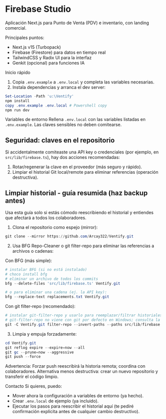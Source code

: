 # Firebase Studio

Aplicación Next.js para Punto de Venta (PDV) e inventario, con landing comercial.

Principales puntos:
 - Next.js v15 (Turbopack)
 - Firebase (Firestore) para datos en tiempo real
 - TailwindCSS y Radix UI para la interfaz
 - Genkit (opcional) para funciones IA

Inicio rápido
1. Copia `.env.example` a `.env.local` y completa las variables necesarias.
2. Instala dependencias y arranca el dev server:

```powershell
Set-Location -Path 'u:\Ventify'
npm install
copy .env.example .env.local # Powershell copy
npm run dev
```

Variables de entorno
Rellena `.env.local` con las variables listadas en `.env.example`. Las claves sensibles no deben comitearse.

Seguridad: claves en el repositorio
---------------------------------
Si accidentalmente comiteaste una API key o credenciales (por ejemplo, en `src/lib/firebase.ts`), hay dos acciones recomendadas:

1) Rotar/regenerar la clave en el proveedor (más seguro y rápido).
2) Limpiar el historial Git local/remote para eliminar referencias (operación destructiva).

Limpiar historial - guía resumida (haz backup antes)
-------------------------------------------------
Usa esta guía solo si estás cómodo reescribiendo el historial y entiendes que afectará a todos los colaboradores.

1. Clona el repositorio como espejo (mirror):

```powershell
git clone --mirror https://github.com/Arcay322/Ventify.git
```

2. Usa BFG Repo-Cleaner o git filter-repo para eliminar las referencias a archivos o cadenas:

Con BFG (más simple):

```powershell
# instalar BFG (si no está instalado)
# choco install bfg
# eliminar un archivo de todos los commits
bfg --delete-files 'src/lib/firebase.ts' Ventify.git

# o para eliminar una cadena (ej. la API key):
bfg --replace-text replacements.txt Ventify.git
```

Con git filter-repo (recomendado):

```powershell
# instalar git-filter-repo y usarlo para reemplazar/filtrar historiales
# git-filter-repo no viene con git por defecto en Windows; consulta la documentación
git -C Ventify.git filter-repo --invert-paths --paths src/lib/firebase.ts
```

3. Limpia y empuja forzadamente:

```powershell
cd Ventify.git
git reflog expire --expire=now --all
git gc --prune=now --aggressive
git push --force
```

Advertencia: Forzar push reescribirá la historia remota; coordina con colaboradores. Alternativa menos destructiva: crear un nuevo repositorio y transferir el código limpio.

Contacto
Si quieres, puedo:
 - Mover ahora la configuración a variables de entorno (ya hecho).
 - Crear `.env.local` de ejemplo (ya incluido).
 - Ejecutar los pasos para reescribir el historial aquí (te pediré confirmación explícita antes de cualquier cambio destructivo).
